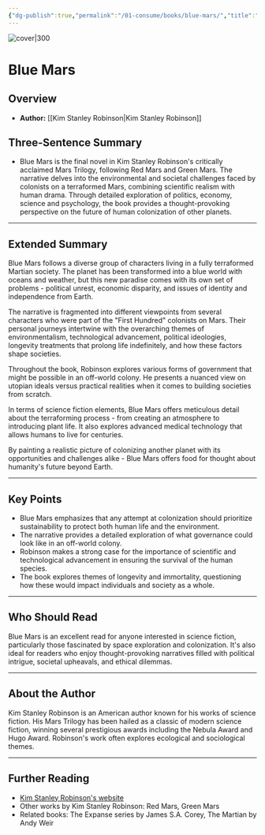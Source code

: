 ```yaml
---
{"dg-publish":true,"permalink":"/01-consume/books/blue-mars/","title":"Blue Mars","tags":["space-exploration","colonization","political","ethics","science-fiction"]}
---
```


![cover|300](http://books.google.com/books/content?id=Y0-3B8x7R1gC&printsec=frontcover&img=1&zoom=1&edge=curl&source=gbs_api)

# Blue Mars

## Overview
- **Author:** [[Kim Stanley Robinson\|Kim Stanley Robinson]]  

## Three-Sentence Summary
- Blue Mars is the final novel in Kim Stanley Robinson's critically acclaimed Mars Trilogy, following Red Mars and Green Mars. The narrative delves into the environmental and societal challenges faced by colonists on a terraformed Mars, combining scientific realism with human drama. Through detailed exploration of politics, economy, science and psychology, the book provides a thought-provoking perspective on the future of human colonization of other planets.

---

## Extended Summary
Blue Mars follows a diverse group of characters living in a fully terraformed Martian society. The planet has been transformed into a blue world with oceans and weather, but this new paradise comes with its own set of problems - political unrest, economic disparity, and issues of identity and independence from Earth.

The narrative is fragmented into different viewpoints from several characters who were part of the "First Hundred" colonists on Mars. Their personal journeys intertwine with the overarching themes of environmentalism, technological advancement, political ideologies, longevity treatments that prolong life indefinitely, and how these factors shape societies.

Throughout the book, Robinson explores various forms of government that might be possible in an off-world colony. He presents a nuanced view on utopian ideals versus practical realities when it comes to building societies from scratch.

In terms of science fiction elements, Blue Mars offers meticulous detail about the terraforming process - from creating an atmosphere to introducing plant life. It also explores advanced medical technology that allows humans to live for centuries.

By painting a realistic picture of colonizing another planet with its opportunities and challenges alike - Blue Mars offers food for thought about humanity's future beyond Earth.

---

## Key Points
- Blue Mars emphasizes that any attempt at colonization should prioritize sustainability to protect both human life and the environment.
- The narrative provides a detailed exploration of what governance could look like in an off-world colony.
- Robinson makes a strong case for the importance of scientific and technological advancement in ensuring the survival of the human species.
- The book explores themes of longevity and immortality, questioning how these would impact individuals and society as a whole.

---

## Who Should Read
Blue Mars is an excellent read for anyone interested in science fiction, particularly those fascinated by space exploration and colonization. It's also ideal for readers who enjoy thought-provoking narratives filled with political intrigue, societal upheavals, and ethical dilemmas. 

---

## About the Author
Kim Stanley Robinson is an American author known for his works of science fiction. His Mars Trilogy has been hailed as a classic of modern science fiction, winning several prestigious awards including the Nebula Award and Hugo Award. Robinson's work often explores ecological and sociological themes.

---

## Further Reading
- [Kim Stanley Robinson's website](http://www.kimstanleyrobinson.info/)
- Other works by Kim Stanley Robinson: Red Mars, Green Mars
- Related books: The Expanse series by James S.A. Corey, The Martian by Andy Weir
